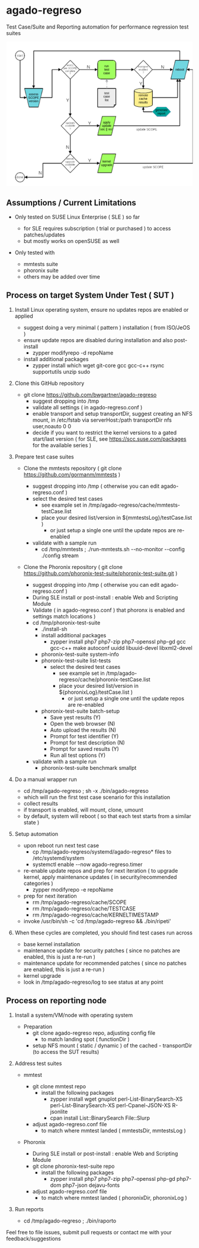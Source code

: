 # agado-regreso

Test Case/Suite and Reporting automation for performance regression test suites

![FlowChart](/images/AgadoRegreso-FlowChart.png)


## Assumptions / Current Limitations

- Only tested on SUSE Linux Enterprise ( SLE ) so far
  - for SLE requires subscription ( trial or purchased ) to access patches/updates
  - but mostly works on openSUSE as well

- Only tested with
  - mmtests suite
  - phoronix suite
  - others may be added over time

## Process on target System Under Test ( SUT )

1. Install Linux operating system, ensure no updates repos are enabled or applied
   - suggest doing a very minimal ( pattern ) installation ( from ISO/JeOS )
   - ensure update repos are disabled during installation and also post-install
     - zypper modifyrepo -d repoName
   - install additional packages
     - zypper install which wget git-core gcc gcc-c++ rsync supportutils unzip sudo

2. Clone this GitHub repository
   - git clone https://github.com/bwgartner/agado-regreso
     - suggest dropping into /tmp
     - validate all settings ( in agado-regreso.conf )
     - enable transport and setup transportDir, suggest creating an NFS mount, in /etc/fstab via serverHost:/path transportDir nfs user,noauto 0 0
     - decide if you want to restrict the kernel versions to a gated start/last version ( for SLE, see https://scc.suse.com/packages for the available series )

3. Prepare test case suites
   - Clone the mmtests repository ( git clone https://github.com/gormanm/mmtests )
     - suggest dropping into /tmp ( otherwise you can edit agado-regreso.conf )
     - select the desired test cases
       - see example set in /tmp/agado-regreso/cache/mmtests-testCase.list
       - place your desired list/version in ${mmtestsLog}/testCase.list )
         - or just setup a single one until the update repos are re-enabled
     - validate with a sample run
       - cd /tmp/mmtests ; ./run-mmtests.sh --no-monitor --config ./config stream

   - Clone the Phoronix repository ( git clone https://github.com/phoronix-test-suite/phoronix-test-suite.git )
     - suggest dropping into /tmp ( otherwise you can edit agado-regreso.conf )
     - During SLE install or post-install : enable Web and Scripting Module
     - Validate ( in agado-regreso.conf ) that phoronx is enabled and settings match locations )
     - cd /tmp/phoronix-test-suite
       - ./install-sh
       - install additional packages
         - zypper install php7 php7-zip php7-openssl php-gd gcc gcc-c++ make autoconf uuidd libuuid-devel libxml2-devel
       - phoronix-test-suite system-info
       - phoronix-test-suite list-tests
         - select the desired test cases
           - see example set in /tmp/agado-regreso/cache/phoronix-testCase.list
           - place your desired list/version in ${phoronixLog}/testCase.list )
             - or just setup a single one until the update repos are re-enabled
       - phoronix-test-suite batch-setup
         - Save yest results (Y)
         - Open the web browser (N)
         - Auto upload the results (N)
         - Prompt for test identifier (Y)
         - Prompt for test description (N)
         - Prompt for saved results (Y)
         - Run all test options (Y)
     - validate with a sample run
       - phoronix-test-suite benchmark smallpt

4. Do a manual wrapper run
   - cd /tmp/agado-regreso ; sh -x ./bin/agado-regreso
   - which will run the first test case scenario for this installation
   - collect results
   - if transport is enabled, will mount, clone, umount
   - by default, system will reboot ( so that each test starts from a similar state )

5. Setup automation
   - upon reboot run next test case
     - cp /tmp/agado-regreso/systemd/agado-regreso* files to /etc/systemd/system
     - systemctl enable --now agado-regreso.timer
   - re-enable update repos and prep for next iteration ( to upgrade kernel, apply maintenance updates ( in security/recommended categories )
     - zypper modifyrepo -e repoName
   - prep for next iteration
     - rm /tmp/agado-regreso/cache/SCOPE
     - rm /tmp/agado-regreso/cache/TESTCASE
     - rm /tmp/agado-regreso/cache/KERNELTIMESTAMP
   - invoke /usr/bin/sh -c 'cd /tmp/agado-regreso && ./bin/ripeti'

6. When these cycles are completed, you should find test cases run across
   - base kernel installation
   - maintenance update for security patches ( since no patches are enabled, this is just a re-run )
   - maintenance update for recommended patches ( since no patches are enabled, this is just a re-run )
   - kernel upgrade
   - look in /tmp/agado-regreso/log to see status at any point

## Process on reporting node

1. Install a system/VM/node with operating system
   - Preparation
     - git clone agado-regreso repo, adjusting config file
       - to match landing spot ( functionDir )
     - setup NFS mount ( static / dynamic ) of the cached - transportDir (to access the SUT results)

2. Address test suites

   - mmtest
     - git clone mmtest repo
       - install the following packages
         - zypper install wget gnuplot perl-List-BinarySearch-XS perl-List-BinarySearch-XS perl-Cpanel-JSON-XS R-jsonlite
         - cpan install List::BinarySearch File::Slurp
     - adjust agado-regreso.conf file
       - to match where mmtest landed ( mmtestsDir, mmtestsLog )

   - Phoronix
     - During SLE install or post-install : enable Web and Scripting Module
     - git clone phoronix-test-suite repo
       - install the following packages
         - zypper install php7 php7-zip php7-openssl php-gd php7-dom php7-json dejavu-fonts
     - adjust agado-regreso.conf file
       - to match where mmtest landed ( phoronixDir, phoronixLog )
2. Run reports
   - cd /tmp/agado-regreso ; ./bin/raporto

Feel free to file issues, submit pull requests or contact me with your feedback/suggestions
